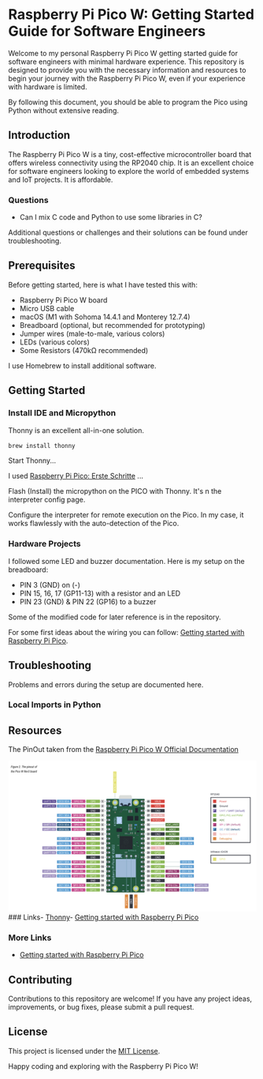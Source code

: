 # Raspberry Pi Pico W: Getting Started Guide for Software Engineers

Welcome to my personal Raspberry Pi Pico W getting started guide for software engineers with minimal hardware experience. This repository is designed to provide you with the necessary information and resources to begin your journey with the Raspberry Pi Pico W, even if your experience with hardware is limited.

By following this document, you should be able to program the Pico using Python without extensive reading.

## Introduction

The Raspberry Pi Pico W is a tiny, cost-effective microcontroller board that offers wireless connectivity using the RP2040 chip. It is an excellent choice for software engineers looking to explore the world of embedded systems and IoT projects. It is affordable.

### Questions

- Can I mix C code and Python to use some libraries in C?

Additional questions or challenges and their solutions can be found under troubleshooting.

## Prerequisites

Before getting started, here is what I have tested this with:

- Raspberry Pi Pico W board
- Micro USB cable
- macOS (M1 with Sohoma 14.4.1 and Monterey 12.7.4)
- Breadboard (optional, but recommended for prototyping)
- Jumper wires (male-to-male, various colors)
- LEDs (various colors)
- Some Resistors (470kΩ recommended)

I use Homebrew to install additional software.

## Getting Started

### Install IDE and Micropython

Thonny is an excellent all-in-one solution.

```bash
brew install thonny
```

Start Thonny...

I used [Raspberry Pi Pico: Erste Schritte](https://www.elektronik-kompendium.de/sites/raspberry-pi/2612191.htm) ...

Flash (Install) the micropython on the PICO with Thonny. It's n the interpreter config page.

Configure the interpreter for remote execution on the Pico. In my case, it works flawlessly with the auto-detection of the Pico.

### Hardware Projects

I followed some LED and buzzer documentation. Here is my setup on the breadboard:

- PIN 3 (GND) on (-)
- PIN 15, 16, 17 (GP11-13) with a resistor and an LED
- PIN 23 (GND) & PIN 22 (GP16) to a buzzer

Some of the modified code for later reference is in the repository.

For some first ideas about the wiring you can follow: [Getting started with Raspberry Pi Pico](https://projects.raspberrypi.org/en/projects/getting-started-with-the-pico).

## Troubleshooting

Problems and errors during the setup are documented here.

### Local Imports in Python

## Resources

The PinOut taken from the [Raspberry Pi Pico W Official Documentation](https://datasheets.raspberrypi.com/picow/pico-w-datasheet.pdf)

![The pinout of the Pico W Rev3 board](<The pinout of the Pico W Rev3 board.png>)### Links- [Thonny](https://thonny.org)- [Getting started with Raspberry Pi Pico](https://projects.raspberrypi.org/en/projects/getting-started-with-the-pico)

### More Links

- [Getting started with Raspberry Pi Pico](https://projects.raspberrypi.org/en/projects/getting-started-with-the-pico)

## Contributing

Contributions to this repository are welcome! If you have any project ideas, improvements, or bug fixes, please submit a pull request.

## License

This project is licensed under the [MIT License](LICENSE).

Happy coding and exploring with the Raspberry Pi Pico W!
